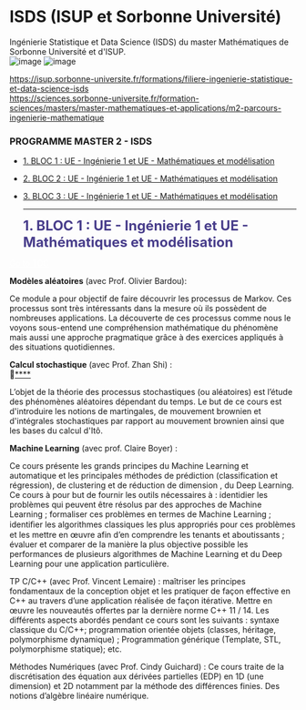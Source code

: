 # ISDS (ISUP et Sorbonne Université)
Ingénierie Statistique et Data Science (ISDS) du master Mathématiques de Sorbonne Université et d'ISUP.<br/>
![image](https://user-images.githubusercontent.com/61213344/140625745-9fbf71aa-b108-48fa-89b7-bba1b37e6068.png)
![image](https://user-images.githubusercontent.com/61213344/140625801-afe580d9-7567-462d-9a9b-07660d3ed3b7.png)

https://isup.sorbonne-universite.fr/formations/filiere-ingenierie-statistique-et-data-science-isds <br/>
https://sciences.sorbonne-universite.fr/formation-sciences/masters/master-mathematiques-et-applications/m2-parcours-ingenierie-mathematique

<a id="top"></a>
<div class="list-group" id="list-tab" role="tablist">
<h3 class="list-group-item list-group-item-action active" data-toggle="list" role="tab" aria-controls="home">PROGRAMME MASTER 2 - ISDS</h3>
  
* [1. BLOC 1 : UE - Ingénierie 1 et UE - Mathématiques et modélisation](#2)
* [2. BLOC 2 : UE - Ingénierie 1 et UE - Mathématiques et modélisation](#2)
* [3. BLOC 3 : UE - Ingénierie 1 et UE - Mathématiques et modélisation](#2)

  ---------------
  
  <a id="2"></a>
<font color="darkslateblue" size=+2.5><b>1. BLOC 1 : UE - Ingénierie 1 et UE - Mathématiques et modélisation</b></font>

<a href="#top" class="btn btn-primary btn-sm" role="button" aria-pressed="true" style="color:white" data-toggle="popover">Go to TOC</a>
  
  
**Modèles aléatoires** (avec Prof. Olivier Bardou):  <br/> 
  
  Ce module a pour objectif de faire découvrir les processus de Markov. Ces processus sont très intéressants dans la mesure où ils possèdent de nombreuses applications. La découverte de ces processus comme nous le voyons sous-entend une compréhension mathématique du phénomène mais aussi une approche pragmatique grâce à des exercices appliqués à des situations quotidiennes.
 

**Calcul stochastique** (avec Prof. Zhan Shi) :  
  🔗[****](https://www.lpsm.paris/pageperso/zhan/ifma.html)
  
  L’objet de la théorie des processus stochastiques (ou aléatoires) est l’étude des phénomènes aléatoires dépendant du temps. Le but de ce cours est d'introduire les notions de martingales, de mouvement brownien et d'intégrales stochastiques par rapport au mouvement brownien ainsi que les bases du calcul d'Itô.
 

**Machine Learning** (avec prof. Claire Boyer) : 
  
  Ce cours présente les grands principes du Machine Learning  et automatique et les principales méthodes de prédiction (classification et régression), de clustering et de réduction de dimension , du Deep Learning.  Ce cours à pour but de fournir les outils nécessaires à :
identidier les problèmes qui peuvent être résolus par des approches de Machine Learning ;
formaliser ces problèmes en termes de Machine Learning ;
identiﬁer les algorithmes classiques les plus appropriés pour ces problèmes et les mettre en œuvre afin d’en comprendre les tenants et aboutissants ;
évaluer et comparer de la manière la plus objective possible les performances de plusieurs algorithmes de Machine Learning et du Deep Learning pour une application particulière.
 

TP C/C++ (avec Prof. Vincent Lemaire) : maîtriser les principes fondamentaux de la conception objet et les pratiquer de façon effective en C++ au travers d’une application réalisée de façon itérative. Mettre en œuvre les nouveautés offertes par la dernière norme C++ 11 / 14. Les différents aspects abordés pendant ce cours sont les suivants :
syntaxe classique du C/C++;
programmation orientée objets (classes, héritage, polymorphisme dynamique) ;
Programmation générique (Template, STL, polymorphisme statique);
etc.
 

Méthodes Numériques (avec Prof. Cindy Guichard) : Ce cours traite de la discrétisation des  équation aux dérivées partielles (EDP) en 1D (une dimension) et 2D notamment par la méthode des différences finies. Des notions d’algèbre linéaire numérique.

